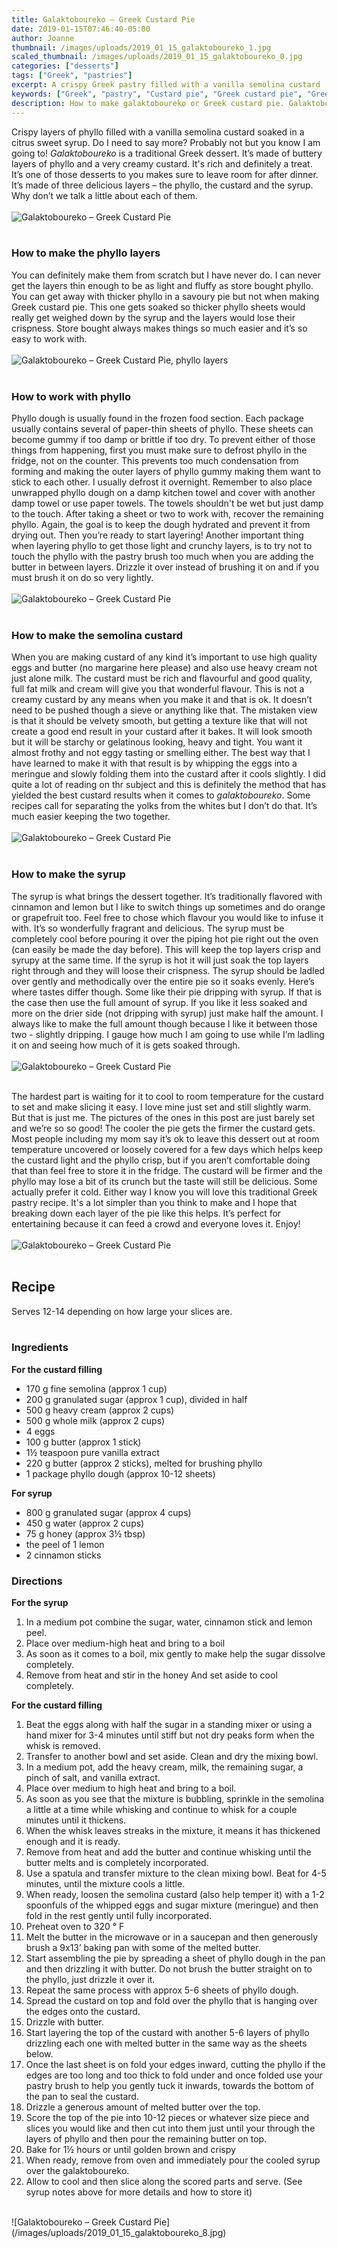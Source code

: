 ```yaml
---
title: Galaktoboureko – Greek Custard Pie
date: 2019-01-15T07:46:40-05:00
author: Joanne
thumbnail: /images/uploads/2019_01_15_galaktoboureko_1.jpg
scaled_thumbnail: /images/uploads/2019_01_15_galaktoboureko_0.jpg
categories: ["desserts"]
tags: ["Greek", "pastries"]
excerpt: A crispy Greek pastry filled with a vanilla semolina custard
keywords: ["Greek", "pastry", "Custard pie", "Greek custard pie", "Greek pastry", "phyllo", "traditional Greek dessert", "Greek breakfast"]
description: How to make galaktoboureko or Greek custard pie. Galaktoboureko is one of Greece's most popular pastries to have for breakfast. Learn how to make it yourself.
---
```


Crispy layers of phyllo filled with a vanilla semolina custard soaked in a citrus sweet syrup. Do I need to say more? Probably not but you know I am going to! _Galaktoboureko_ is a traditional Greek dessert. It’s made of buttery layers of phyllo and a very creamy custard. It's rich and definitely a treat. It’s one of those desserts to you makes sure to leave room for after dinner. It’s made of three delicious layers – the phyllo, the custard and the syrup. Why don’t we talk a little about each of them.
</br>
</br>
![Galaktoboureko – Greek Custard Pie](/images/uploads/2019_01_15_galaktoboureko_2.jpg)
</br>
</br>

### How to make the phyllo layers
You can definitely make them from scratch but I have never do. I can never get the layers thin enough to be as light and fluffy as store bought phyllo. You can get away with thicker phyllo in a savoury pie but not when making Greek custard pie. This one gets soaked so thicker phyllo sheets would really get weighed down by the syrup and the layers would lose their crispness. Store bought always makes things so much easier and it’s so easy to work with.
</br>
</br>
![Galaktoboureko – Greek Custard Pie, phyllo layers](/images/uploads/2019_01_15_galaktoboureko_3.jpg)
</br>
</br>

### How to work with phyllo
Phyllo dough is usually found in the frozen food section. Each package usually contains several of paper-thin sheets of phyllo.
These sheets can become gummy if too damp or brittle if too dry. To prevent either of those things from happening, first you must make sure to defrost phyllo in the fridge, not on the counter. This prevents too much condensation from forming and making the outer layers of phyllo gummy making them want to stick to each other. I usually defrost it overnight. Remember to also place unwrapped phyllo dough on a damp kitchen towel and cover with another damp towel or use paper towels. The towels shouldn't be wet but just damp to the touch. After taking a sheet or two to work with, recover the remaining phyllo. Again, the goal is to keep the dough hydrated and prevent it from drying out. Then you’re ready to start layering! Another important thing when layering phyllo to get those light and crunchy layers, is to try not to touch the phyllo with the pastry brush too much when you are adding the butter in between layers. Drizzle it over instead of brushing it on and if you must brush it on do so very lightly.
</br>
</br>
![Galaktoboureko – Greek Custard Pie](/images/uploads/2019_01_15_galaktoboureko_4.jpg)
</br>
</br>

### How to make the semolina custard
When you are making custard of any kind it’s important to use high quality eggs and butter (no margarine here please) and also use heavy cream not just alone milk. The custard must be rich and flavourful and good quality, full fat milk and cream will give you that wonderful flavour. This is not a creamy custard by any means when you make it and that is ok. It doesn’t need to be pushed though a sieve or anything like that. The mistaken view is that it should be velvety smooth, but getting a texture like that will not create a good end result in your custard after it bakes. It will look smooth but it will be starchy or gelatinous looking, heavy and tight. You want it almost frothy and not eggy tasting or smelling either. The best way that I have learned to make it with that result is by whipping the eggs into a meringue and slowly folding them into the custard after it cools slightly. I did quite a lot of reading on thr subject and this is definitely the method that has yielded the best custard results when it comes to _galaktoboureko_. Some recipes call for separating the yolks from the whites but I don’t do that. It’s much easier keeping the two together.
</br>
</br>
![Galaktoboureko – Greek Custard Pie](/images/uploads/2019_01_15_galaktoboureko_5.jpg)
</br>
</br>

### How to make the syrup
The syrup is what brings the dessert together. It’s traditionally flavored with cinnamon and lemon but I like to switch things up sometimes and do orange or grapefruit too. Feel free to chose which flavour you would like to infuse it with. It’s so wonderfully fragrant and delicious. The syrup must be completely cool before pouring it over the piping hot pie right out the oven (can easily be made the day before). This will keep the top layers crisp and syrupy at the same time. If the syrup is hot it will just soak the top layers right through and they will loose their crispness. The syrup should be ladled over gently and methodically over the entire pie so it soaks evenly. Here’s where tastes differ though. Some like their pie dripping with syrup. If that is the case then use the full amount of syrup. If you like it less soaked and more on the drier side (not dripping with syrup) just make half the amount. I always like to make the full amount though because I like it between those two - slightly dripping. I gauge how much I am going to use while I’m ladling it on and seeing how much of it is gets soaked through.
</br>
</br>
![Galaktoboureko – Greek Custard Pie](/images/uploads/2019_01_15_galaktoboureko_6.jpg)
</br>
</br>

The hardest part is waiting for it to cool to room temperature for the custard to set and make slicing it easy. I love mine just set and still slightly warm. But that is just me. The pictures of the ones in this post are just barely set and we’re so so good! The cooler the pie gets the firmer the custard gets. Most people including my mom say it’s ok to leave this dessert out at room temperature uncovered or loosely covered for a few days which helps keep the custard light and the phyllo crisp, but if you aren’t comfortable doing that than feel free to store it in the fridge. The custard will be firmer and the phyllo may lose a bit of its crunch but the taste will still be delicious. Some actually prefer it cold. Either way I know you will love this traditional Greek pastry recipe. It's a lot simpler than you think to make and I hope that breaking down each layer of the pie like this helps. It’s perfect for entertaining because it can feed a crowd and everyone loves it. Enjoy!
</br>
</br>
![Galaktoboureko – Greek Custard Pie](/images/uploads/2019_01_15_galaktoboureko_7.jpg)
</br>
</br>

## Recipe
Serves 12-14 depending on how large your slices are. 
</br>
</br>

### Ingredients

__For the custard filling__

* <span itemprop="ingredients"> 170 g fine semolina (approx 1 cup)</span>
* <span itemprop="ingredients"> 200 g granulated sugar (approx 1 cup), divided in half</span>
* <span itemprop="ingredients"> 500 g heavy cream (approx 2 cups)</span>
* <span itemprop="ingredients"> 500 g whole milk (approx 2 cups)</span>
* <span itemprop="ingredients"> 4 eggs</span>
* <span itemprop="ingredients"> 100 g butter (approx 1 stick)</span>
* <span itemprop="ingredients"> 1&frac12; teaspoon pure vanilla extract</span>
* <span itemprop="ingredients"> 220 g butter (approx 2 sticks), melted for brushing phyllo</span>
* <span itemprop="ingredients"> 1 package phyllo dough (approx 10-12 sheets)</span>
  
__For syrup__

* <span itemprop="ingredients"> 800 g granulated sugar (approx 4 cups)</span>
* <span itemprop="ingredients"> 450 g water (approx 2 cups)</span>
* <span itemprop="ingredients"> 75 g honey (approx 3&frac12; tbsp)</span>
* <span itemprop="ingredients"> the peel of 1 lemon</span>
* <span itemprop="ingredients"> 2 cinnamon sticks</span>

### Directions

__For the syrup__

1. In a medium pot combine the sugar, water, cinnamon stick and lemon peel. 
2. Place over medium-high heat and bring to a boil
3. As soon as it comes to a boil, mix gently to make help the sugar dissolve completely.
4. Remove from heat and stir in the honey And set aside to cool completely.

__For the custard filling__

1. Beat the eggs along with half the sugar in a standing mixer or using a hand mixer for 3-4 minutes until stiff but not dry peaks form when the whisk is removed. 
2. Transfer to another bowl and set aside. Clean and dry the mixing bowl.
3. In a medium pot, add the heavy cream, milk, the remaining sugar, a pinch of salt, and vanilla extract. 
4. Place over medium to high heat and bring to a boil.
5. As soon as you see that the mixture is bubbling, sprinkle in the semolina a little at a time while whisking and continue to whisk for a couple minutes until it thickens. 
6. When the whisk leaves streaks in the mixture, it means it has thickened enough and it is ready.
7. Remove from heat and add the butter and continue whisking until the butter melts and is completely incorporated.
8. Use a spatula and transfer mixture to the clean mixing bowl. Beat for 4-5 minutes, until the mixture cools a little.
9. When ready, loosen the semolina custard (also help temper it) with a 1-2 spoonfuls of the whipped eggs and sugar mixture (meringue) and then fold in the rest gently until fully incorporated.
10. Preheat oven to 320 &deg; F
11. Melt the butter in the microwave or in a saucepan and then generously brush a 9x13’ baking pan with some of the melted butter.
12. Start assembling the pie by spreading a sheet of phyllo dough in the pan and then drizzling it with butter. Do not brush the butter straight on to the phyllo, just drizzle it over it.
13. Repeat the same process with approx 5-6 sheets of phyllo dough.
14. Spread the custard on top and fold over the phyllo that is hanging over the edges onto the custard. 
15. Drizzle with butter.
16. Start layering the top of the custard with another 5-6 layers of phyllo drizzling each one with melted butter in the same way as the sheets below.
17. Once the last sheet is on fold your edges inward, cutting the phyllo if the edges are too long and too thick to fold under and once folded use your pastry brush to help you gently tuck it inwards, towards the bottom of the pan to seal the custard.
18. Drizzle a generous amount of melted butter over the top.
19. Score the top of the pie into 10-12 pieces or whatever size piece and slices you would like and then cut into them just until your through the layers of phyllo and then pour the remaining butter on top.
20. Bake for 1½ hours or until golden brown and crispy
21. When ready, remove from oven and immediately pour the cooled syrup over the galaktoboureko. 
22. Allow to cool and then slice along the scored parts and serve. (See syrup notes above for more details and how to store it)

</br>
![Galaktoboureko – Greek Custard Pie](/images/uploads/2019_01_15_galaktoboureko_8.jpg)
